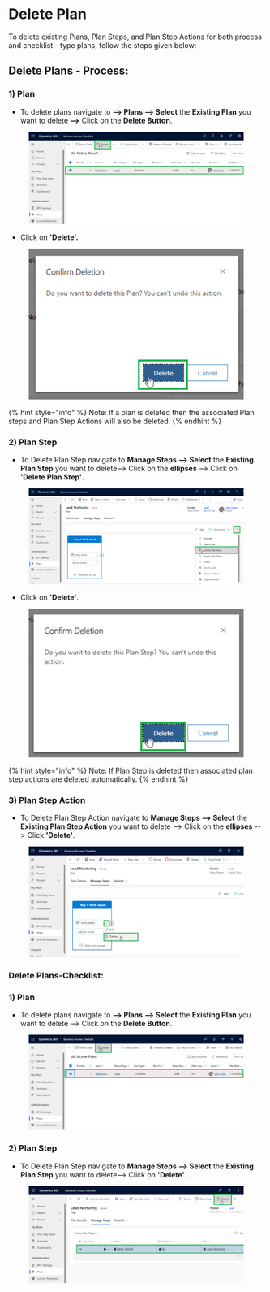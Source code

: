 # Delete Plan

To delete existing Plans, Plan Steps, and Plan Step Actions for both process and checklist - type plans, follow the steps given below:

## Delete Plans - Process:

### 1) Plan

* To delete plans navigate to **--> Plans --> Select** the **Existing Plan** you want to delete **-->** Click on the **Delete Button**.

<figure><img src="../../../.gitbook/assets/Delete plan_1 (1).png" alt=""><figcaption></figcaption></figure>

* Click on **'Delete'.**

<figure><img src="../../../.gitbook/assets/Delete plan_2.png" alt=""><figcaption></figcaption></figure>

{% hint style="info" %}
Note: If a plan is deleted then the associated Plan steps and Plan Step Actions will also be deleted.
{% endhint %}

### 2) Plan Step

* To Delete Plan Step navigate to **Manage Steps --> Select** the **Existing Plan Step** you want to delete-->  Click on the **ellipses** --> Click on **'Delete Plan Step'**.

<figure><img src="../../../.gitbook/assets/delete plan step _1.png" alt=""><figcaption></figcaption></figure>

* &#x20;Click on **'Delete'**.

<figure><img src="../../../.gitbook/assets/delete plan step _2.png" alt=""><figcaption></figcaption></figure>

{% hint style="info" %}
Note: If Plan Step is deleted then associated plan step actions are deleted automatically.
{% endhint %}

### 3) Plan Step Action

* To Delete Plan Step Action navigate to **Manage Steps --> Select** the **Existing Plan Step Action** you want to delete --> Click on the **ellipses** --> Click **'Delete'**.

<figure><img src="../../../.gitbook/assets/Delete plan step action_1.png" alt=""><figcaption></figcaption></figure>

### Delete Plans-Checklist:

### 1) Plan

* To delete plans navigate to **--> Plans --> Select** the **Existing Plan** you want to delete --> Click on the **Delete Button**.

<figure><img src="../../../.gitbook/assets/delete plan_1.png" alt=""><figcaption></figcaption></figure>

### 2) Plan Step&#x20;

* To Delete Plan Step navigate to **Manage Steps --> Select** the **Existing Plan Step** you want to delete--> Click on **'Delete'**.

<figure><img src="../../../.gitbook/assets/delete plan step_1.png" alt=""><figcaption></figcaption></figure>
